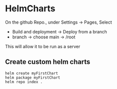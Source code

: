 # HelmCharts

On the github Repo., under Settings -> Pages, Select
- Build and deployment -> Deploy from a branch
- branch  -> choose main -> /root

This will allow it to be run as a server 

## Create custom helm charts
```shell
helm create myFirstChart
helm package myFirstChart
helm repo index .
```

